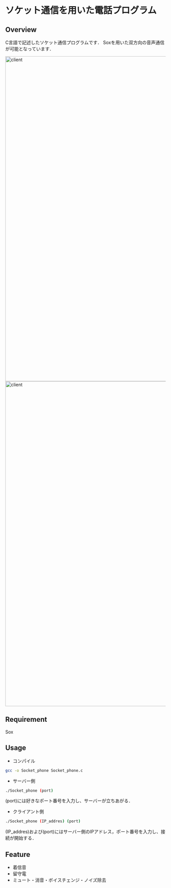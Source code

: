 # ソケット通信を用いた電話プログラム

## Overview
C言語で記述したソケット通信プログラムです．
Soxを用いた双方向の音声通信が可能となっています．


<img width="1020" alt="client" src="https://github.com/user-attachments/assets/4d3f260f-e91f-4270-8697-cafcdefd57a4">

<img width="1020" alt="client" src="https://github.com/user-attachments/assets/f219690e-082c-4921-a75b-e930a29491ba">

## Requirement
Sox

## Usage
- コンパイル
```sh
gcc -o Socket_phone Socket_phone.c
```

- サーバー側
```sh
./Socket_phone (port)
```
(port)には好きなポート番号を入力し、サーバーが立ちあがる．

- クライアント側
```sh
./Socket_phone (IP_addres) (port)
```
(IP_addres)および(port)にはサーバー側のIPアドレス，ポート番号を入力し、接続が開始する．

## Feature

- 着信音
- 留守電
- ミュート・消音・ボイスチェンジ・ノイズ除去